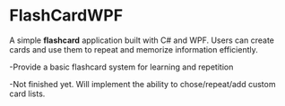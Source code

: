 # FlashCardWPF

A simple **flashcard** application built with C# and WPF. Users can create cards and use them to repeat and memorize information efficiently.

-Provide a basic flashcard system for learning and repetition

-Not finished yet. Will implement the ability to chose/repeat/add custom card lists.
